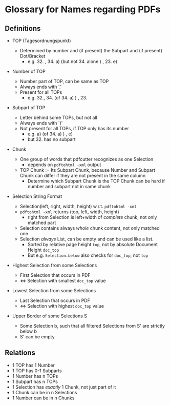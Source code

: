 # Glossary for Names regarding PDFs

## Definitions

* TOP (Tagesordnungspunkt)
  * Determined by number and (if present) the Subpart and (if present) Dot/Bracket
    * e.g. 32. , 34. a) (but not 34. alone ) , 23. e)

* Number of TOP
  * Number part of TOP, can be same as TOP
  * Always ends with '.'
  * Present for all TOPs
    * e.g. 32., 34. (of 34. a) ) , 23.

* Subpart of TOP
  * Letter behind some TOPs, but not all
  * Always ends with ')'
  * Not present for all TOPs, if TOP only has its number
    * e.g. a) (of 34. a) ) , e)
    * but 32. has no subpart

* Chunk
  * One group of words that pdfcutter recognizes as one Selection
    * depends on `pdftohtml -xml` output
  * TOP Chunk := Its Subpart Chunk, because Number and Subpart Chunk can differ if they are not present in the same column
      * Determine which Subpart Chunk is the TOP Chunk can be hard if number and subpart not in same chunk

* Selection String Format
  * Selection(left, right, width, height) w.r.t. `pdftohtml -xml`
  * `pdftohtml -xml` returns (top, left, width, height)
    * right from Selection is left+width of *complete* chunk, not only matched part
  * Selection contains always *whole* chunk content, not only matched one
  * Selection *always* List, can be empty and can be used like a list.
    * Sorted by relative page height `top`, not by absolute Document Height `doc_top`
    * But e.g. `Selection.below` also checks for `doc_top`, not `top`

* Highest Selection from some Selections
  * First Selection that occurs in PDF
  * <=> Selection with smallest `doc_top` value

* Lowest Selection from some Selections
  * Last Selection that occurs in PDF
  * <=> Selection with highest `doc_top` value

* Upper Border of some Selections S
  * Some Selection b, such that all filtered Selections from S' are strictly below b
  * S' can be empty

## Relations

* 1 TOP has 1 Number
* 1 TOP has 0-1 Subparts
* 1 Number has n TOPs
* 1 Subpart has n TOPs
* 1 Selection has *exactly* 1 Chunk, not just part of it
* 1 Chunk can be in n Selections
* 1 Number can be in n Chunks
